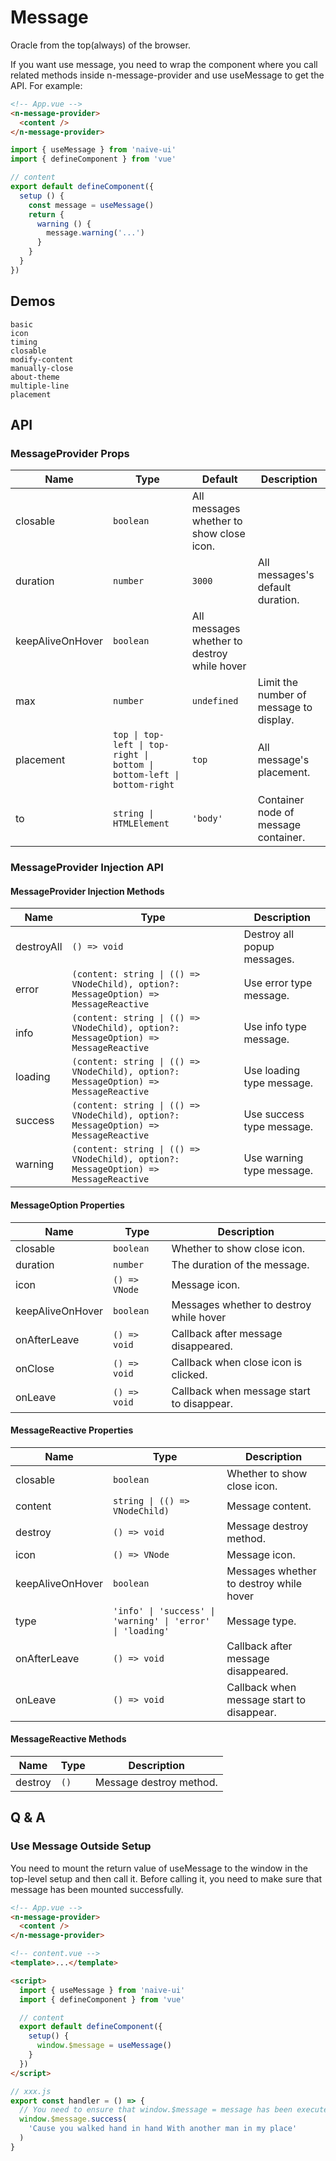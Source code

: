 # Message

Oracle from the top(always) of the browser.

<n-space vertical>
<n-alert title="Prerequisite" type="warning">
  If you want use message, you need to wrap the component where you call related methods inside <n-text code>n-message-provider</n-text> and use <n-text code>useMessage</n-text> to get the API.
</n-alert>
For example:

```html
<!-- App.vue -->
<n-message-provider>
  <content />
</n-message-provider>
```

```js
import { useMessage } from 'naive-ui'
import { defineComponent } from 'vue'

// content
export default defineComponent({
  setup () {
    const message = useMessage()
    return {
      warning () {
        message.warning('...')
      }
    }
  }
})
```

</n-space>

## Demos

```demo
basic
icon
timing
closable
modify-content
manually-close
about-theme
multiple-line
placement
```

## API

### MessageProvider Props

| Name | Type | Default | Description |
| --- | --- | --- | --- |
| closable | `boolean` | All messages whether to show close icon. |
| duration | `number` | `3000` | All messages's default duration. |
| keepAliveOnHover | `boolean` | All messages whether to destroy while hover |
| max | `number` | `undefined` | Limit the number of message to display. |
| placement | `top \| top-left \| top-right \| bottom \| bottom-left \| bottom-right ` | `top` | All message's placement. |
| to | `string \| HTMLElement` | `'body'` | Container node of message container. |

### MessageProvider Injection API

#### MessageProvider Injection Methods

| Name | Type | Description |
| --- | --- | --- |
| destroyAll | `() => void` | Destroy all popup messages. |
| error | `(content: string \| (() => VNodeChild), option?: MessageOption) => MessageReactive` | Use error type message. |
| info | `(content: string \| (() => VNodeChild), option?: MessageOption) => MessageReactive` | Use info type message. |
| loading | `(content: string \| (() => VNodeChild), option?: MessageOption) => MessageReactive` | Use loading type message. |
| success | `(content: string \| (() => VNodeChild), option?: MessageOption) => MessageReactive` | Use success type message. |
| warning | `(content: string \| (() => VNodeChild), option?: MessageOption) => MessageReactive` | Use warning type message. |

#### MessageOption Properties

| Name             | Type          | Description                               |
| ---------------- | ------------- | ----------------------------------------- |
| closable         | `boolean`     | Whether to show close icon.               |
| duration         | `number`      | The duration of the message.              |
| icon             | `() => VNode` | Message icon.                             |
| keepAliveOnHover | `boolean`     | Messages whether to destroy while hover   |
| onAfterLeave     | `() => void`  | Callback after message disappeared.       |
| onClose          | `() => void`  | Callback when close icon is clicked.      |
| onLeave          | `() => void`  | Callback when message start to disappear. |

#### MessageReactive Properties

| Name | Type | Description |
| --- | --- | --- |
| closable | `boolean` | Whether to show close icon. |
| content | `string \| (() => VNodeChild)` | Message content. |
| destroy | `() => void` | Message destroy method. |
| icon | `() => VNode` | Message icon. |
| keepAliveOnHover | `boolean` | Messages whether to destroy while hover |
| type | `'info' \| 'success' \| 'warning' \| 'error' \| 'loading'` | Message type. |
| onAfterLeave | `() => void` | Callback after message disappeared. |
| onLeave | `() => void` | Callback when message start to disappear. |

#### MessageReactive Methods

| Name    | Type | Description             |
| ------- | ---- | ----------------------- |
| destroy | `()` | Message destroy method. |

## Q & A

### Use Message Outside Setup

<n-space vertical>
<n-alert type="warning">
  You need to mount the return value of <n-text code>useMessage</n-text> to the window in the top-level setup and then call it. Before calling it, you need to make sure that message has been mounted successfully.
</n-alert>

```html
<!-- App.vue -->
<n-message-provider>
  <content />
</n-message-provider>
```

```html
<!-- content.vue -->
<template>...</template>

<script>
  import { useMessage } from 'naive-ui'
  import { defineComponent } from 'vue'

  // content
  export default defineComponent({
    setup() {
      window.$message = useMessage()
    }
  })
</script>
```

```js
// xxx.js
export const handler = () => {
  // You need to ensure that window.$message = message has been executed in setup
  window.$message.success(
    'Cause you walked hand in hand With another man in my place'
  )
}
```

</n-space>
